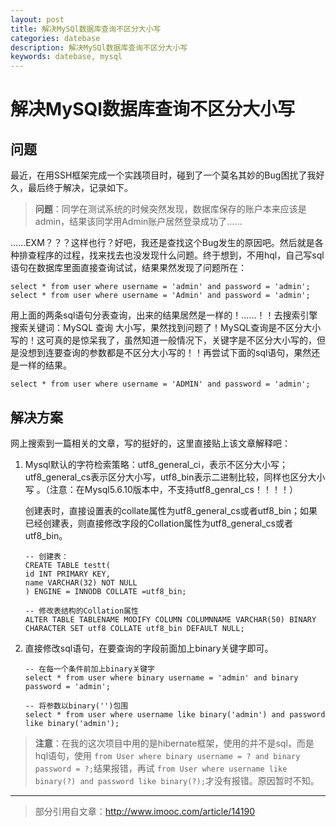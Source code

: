 ```yaml
---
layout: post
title: 解决MySQl数据库查询不区分大小写
categories: datebase
description: 解决MySQl数据库查询不区分大小写
keywords: datebase, mysql
---
```


# 解决MySQl数据库查询不区分大小写

## 问题

最近，在用SSH框架完成一个实践项目时，碰到了一个莫名其妙的Bug困扰了我好久，最后终于解决，记录如下。

> **问题**：同学在测试系统的时候突然发现，数据库保存的账户本来应该是admin，结果该同学用Admin账户居然登录成功了……

……EXM？？？这样也行？好吧，我还是查找这个Bug发生的原因吧。然后就是各种排查程序的过程，找来找去也没发现什么问题。终于想到，不用hql，自己写sql语句在数据库里面直接查询试试，结果果然发现了问题所在：

```
select * from user where username = 'admin' and password = 'admin';
select * from user where username = 'Admin' and password = 'admin';
```
用上面的两条sql语句分表查询，出来的结果居然是一样的！……！！去搜索引擎搜索关键词：MySQL  查询   大小写，果然找到问题了！MySQL查询是不区分大小写的！这可真的是惊呆我了，虽然知道一般情况下，关键字是不区分大小写的，但是没想到连要查询的参数都是不区分大小写的！！再尝试下面的sql语句，果然还是一样的结果。

```
select * from user where username = 'ADMIN' and password = 'admin';
```

## 解决方案

网上搜索到一篇相关的文章，写的挺好的，这里直接贴上该文章解释吧：

1. Mysql默认的字符检索策略：utf8_general_ci，表示不区分大小写；utf8_general_cs表示区分大小写，utf8_bin表示二进制比较，同样也区分大小写 。（注意：在Mysql5.6.10版本中，不支持utf8_genral_cs！！！！）
	
	创建表时，直接设置表的collate属性为utf8_general_cs或者utf8_bin；如果已经创建表，则直接修改字段的Collation属性为utf8_general_cs或者utf8_bin。

	```
	-- 创建表：
	CREATE TABLE testt(
	id INT PRIMARY KEY,
	name VARCHAR(32) NOT NULL
	) ENGINE = INNODB COLLATE =utf8_bin;

	-- 修改表结构的Collation属性
	ALTER TABLE TABLENAME MODIFY COLUMN COLUMNNAME VARCHAR(50) BINARY CHARACTER SET utf8 COLLATE utf8_bin DEFAULT NULL;
	```
2. 直接修改sql语句，在要查询的字段前面加上binary关键字即可。
	

	```
	-- 在每一个条件前加上binary关键字
	select * from user where binary username = 'admin' and binary password = 'admin';

	-- 将参数以binary('')包围
	select * from user where username like binary('admin') and password like binary('admin');
 
	```
		
> **注意**：在我的这次项目中用的是hibernate框架，使用的并不是sql，而是hql语句，使用 `from User where binary username = ? and binary password = ?;`结果报错，再试 `from User where username like binary(?) and password like binary(?);`才没有报错。原因暂时不知。


----
> 部分引用自文章：http://www.imooc.com/article/14190